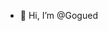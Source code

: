 - 👋 Hi, I’m @Gogued

<!---
Gogued/Gogued is a ✨ special ✨ repository because its `README.md` (this file) appears on your GitHub profile.
You can click the Preview link to take a look at your changes.
--->

